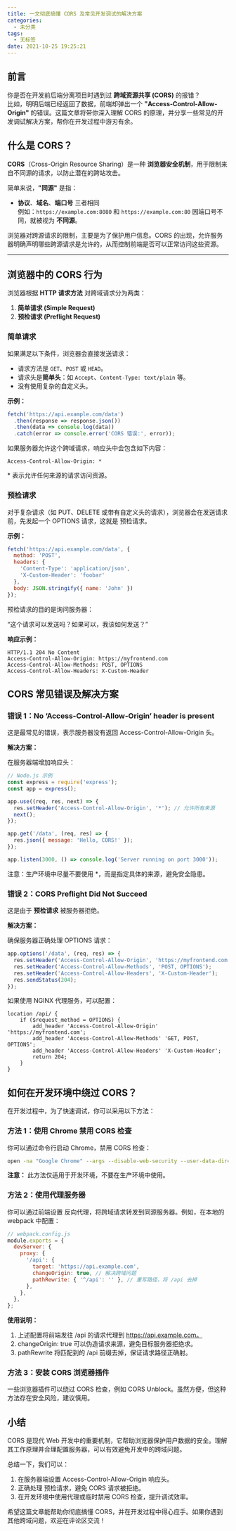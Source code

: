 ```yaml
---
title: 一文彻底搞懂 CORS 及常见开发调试的解决方案
categories:
  - 未分类
tags:
  - 无标签
date: 2021-10-25 19:25:21
---
```


<script setup lang="ts">
import PostHeader from '../../_components/PostHeader.vue'
import EditInfo from '../../_components/EditInfo.vue'
</script>


<PostHeader :postId='2600228610' />

## 前言

你是否在开发前后端分离项目时遇到过 **跨域资源共享 (CORS)** 的报错？  
比如，明明后端已经返回了数据，前端却弹出一个 **"Access-Control-Allow-Origin"** 的错误。这篇文章将带你深入理解 CORS 的原理，并分享一些常见的开发调试解决方案，帮你在开发过程中游刃有余。

## 什么是 CORS？

**CORS**（Cross-Origin Resource Sharing）是一种 **浏览器安全机制**，用于限制来自不同源的请求，以防止潜在的跨站攻击。

简单来说，**"同源"** 是指：  
- **协议**、**域名**、**端口号** 三者相同  
  例如：`https://example.com:8080` 和 `https://example.com:80` 因端口号不同，就被视为 **不同源**。

浏览器对跨源请求的限制，主要是为了保护用户信息。CORS 的出现，允许服务器明确声明哪些跨源请求是允许的，从而控制前端是否可以正常访问这些资源。

---

## 浏览器中的 CORS 行为

浏览器根据 **HTTP 请求方法** 对跨域请求分为两类：

1. **简单请求 (Simple Request)**  
2. **预检请求 (Preflight Request)**  

### 简单请求

如果满足以下条件，浏览器会直接发送请求：

- 请求方法是 `GET`、`POST` 或 `HEAD`。
- 请求头是**简单头**：如 `Accept`、`Content-Type: text/plain` 等。
- 没有使用复杂的自定义头。

**示例：**
```javascript
fetch('https://api.example.com/data')
  .then(response => response.json())
  .then(data => console.log(data))
  .catch(error => console.error('CORS 错误:', error));
```

如果服务器允许这个跨域请求，响应头中会包含如下内容：

```
Access-Control-Allow-Origin: *
```

\* 表示允许任何来源的请求访问资源。

### 预检请求

对于复杂请求（如 PUT、DELETE 或带有自定义头的请求），浏览器会在发送请求前，先发起一个 OPTIONS 请求，这就是 预检请求。

**示例：**
```javascript
fetch('https://api.example.com/data', {
  method: 'POST',
  headers: {
    'Content-Type': 'application/json',
    'X-Custom-Header': 'foobar'
  },
  body: JSON.stringify({ name: 'John' })
});
```

预检请求的目的是询问服务器：

“这个请求可以发送吗？如果可以，我该如何发送？”

**响应示例：**
```http
HTTP/1.1 204 No Content
Access-Control-Allow-Origin: https://myfrontend.com
Access-Control-Allow-Methods: POST, OPTIONS
Access-Control-Allow-Headers: X-Custom-Header
```

## CORS 常见错误及解决方案

### 错误 1：No ‘Access-Control-Allow-Origin’ header is present

这是最常见的错误，表示服务器没有返回 Access-Control-Allow-Origin 头。

**解决方案：**

在服务器端增加响应头：

```javascript
// Node.js 示例
const express = require('express');
const app = express();

app.use((req, res, next) => {
  res.setHeader('Access-Control-Allow-Origin', '*'); // 允许所有来源
  next();
});

app.get('/data', (req, res) => {
  res.json({ message: 'Hello, CORS!' });
});

app.listen(3000, () => console.log('Server running on port 3000'));
```

注意：生产环境中尽量不要使用 *，而是指定具体的来源，避免安全隐患。

### 错误 2：CORS Preflight Did Not Succeed

这是由于 **预检请求** 被服务器拒绝。

**解决方案：**

确保服务器正确处理 OPTIONS 请求：

```javascript
app.options('/data', (req, res) => {
  res.setHeader('Access-Control-Allow-Origin', 'https://myfrontend.com');
  res.setHeader('Access-Control-Allow-Methods', 'POST, OPTIONS');
  res.setHeader('Access-Control-Allow-Headers', 'X-Custom-Header');
  res.sendStatus(204);
});
```

如果使用 NGINX 代理服务，可以配置：

```nginx
location /api/ {
    if ($request_method = OPTIONS) {
        add_header 'Access-Control-Allow-Origin' 'https://myfrontend.com';
        add_header 'Access-Control-Allow-Methods' 'GET, POST, OPTIONS';
        add_header 'Access-Control-Allow-Headers' 'X-Custom-Header';
        return 204;
    }
}
```

## 如何在开发环境中绕过 CORS？

在开发过程中，为了快速调试，你可以采用以下方法：

### 方法 1：使用 Chrome 禁用 CORS 检查

你可以通过命令行启动 Chrome，禁用 CORS 检查：

```bash
open -na "Google Chrome" --args --disable-web-security --user-data-dir=/tmp/cors
```

**注意：** 此方法仅适用于开发环境，不要在生产环境中使用。

### 方法 2：使用代理服务器

你可以通过前端设置 反向代理，将跨域请求转发到同源服务器。例如，在本地的 webpack 中配置：

```javascript
// webpack.config.js
module.exports = {
  devServer: {
    proxy: {
      '/api': {
        target: 'https://api.example.com',
        changeOrigin: true, // 解决跨域问题
        pathRewrite: { '^/api': '' }, // 重写路径，将 /api 去掉
      },
    },
  },
};
```

**使用说明：**

1. 上述配置将前端发往 /api 的请求代理到 https://api.example.com。
2. changeOrigin: true 可以伪造请求来源，避免目标服务器拒绝求。
3. pathRewrite 将匹配到的 /api 前缀去掉，保证请求路径正确射。

### 方法 3：安装 CORS 浏览器插件

一些浏览器插件可以绕过 CORS 检查，例如 CORS Unblock。虽然方便，但这种方法存在安全风险，建议慎用。

## 小结

CORS 是现代 Web 开发中的重要机制，它帮助浏览器保护用户数据的安全。理解其工作原理并合理配置服务器，可以有效避免开发中的跨域问题。

总结一下，我们可以：

1. 在服务器端设置 Access-Control-Allow-Origin 响应头。
2. 正确处理 预检请求，避免 CORS 请求被拒绝。
3. 在开发环境中使用代理或临时禁用 CORS 检查，提升调试效率。

希望这篇文章能帮助你彻底搞懂 CORS，并在开发过程中得心应手。如果你遇到其他跨域问题，欢迎在评论区交流！



<EditInfo editLink='https://github.com/liangpengyv/my-blog-by-fluxpress/issues/22' lastUpdated='2024-10-20 17:30:11' />